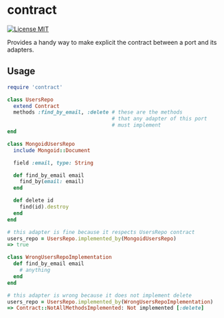 contract
============
[![License MIT](http://img.shields.io/badge/license-MIT-green.svg)](http://opensource.org/licenses/MIT)

Provides a handy way to make explicit the contract between a port and its adapters.

## Usage

```ruby
require 'contract'

class UsersRepo
  extend Contract
  methods :find_by_email, :delete # these are the methods
                                  # that any adapter of this port
                                  # must implement
end

class MongoidUsersRepo
  include Mongoid::Document

  field :email, type: String

  def find_by_email email
    find_by(email: email)
  end

  def delete id
    find(id).destroy
  end
end

# this adapter is fine because it respects UsersRepo contract
users_repo = UsersRepo.implemented_by(MongoidUsersRepo)
=> true

class WrongUsersRepoImplementation
  def find_by_email email
    # anything
  end
end

# this adapter is wrong because it does not implement delete
users_repo = UsersRepo.implemented_by(WrongUsersRepoImplementation)
=> Contract::NotAllMethodsImplemented: Not implemented [:delete]

```
